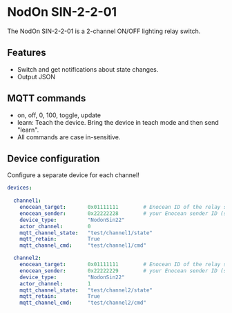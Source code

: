 # NodOn SIN-2-2-01

The NodOn SIN-2-2-01 is a 2-channel ON/OFF lighting relay switch.

## Features
- Switch and get notifications about state changes.
- Output JSON

## MQTT commands

- on, off, 0, 100, toggle, update
- learn: Teach the device. Bring the device in teach mode and then send "learn".
- All commands are case in-sensitive.

## Device configuration

Configure a separate device for each channel!

```yaml
devices:
  
  channel1:
    enocean_target:       0x01111111        # Enocean ID of the relay switch
    enocean_sender:       0x22222228        # your Enocean sender ID (specific to you USB device!)
    device_type:          "NodonSin22"
    actor_channel:        0
    mqtt_channel_state:   "test/channel1/state"
    mqtt_retain:          True
    mqtt_channel_cmd:     "test/channel1/cmd"

  channel2:
    enocean_target:       0x01111111        # Enocean ID of the relay switch
    enocean_sender:       0x22222229        # your Enocean sender ID (specific to you USB device!)
    device_type:          "NodonSin22"
    actor_channel:        1
    mqtt_channel_state:   "test/channel2/state"
    mqtt_retain:          True
    mqtt_channel_cmd:     "test/channel2/cmd"
```
